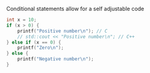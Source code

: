 Conditional statements allow for a self adjustable code
```C
int x = 10;
if (x > 0) {
    printf("Positive number\n"); // C
    // std::cout << "Positive number\n"; // C++
} else if (x == 0) {
    printf("Zero\n");
} else {
    printf("Negative number\n");
}
```